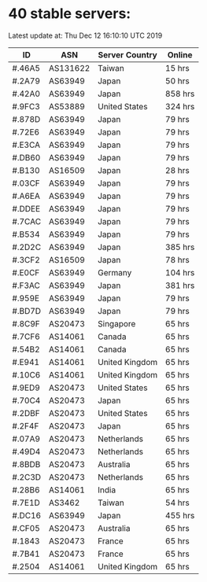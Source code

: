 # 40 stable servers:

Latest update at: Thu Dec 12 16:10:10 UTC 2019

| ID | ASN | Server Country | Online |
| -- | --- | -------------- | ------ |
| #.46A5 | AS131622 | Taiwan | 15 hrs |
| #.2A79 | AS63949 | Japan | 50 hrs |
| #.42A0 | AS63949 | Japan | 858 hrs |
| #.9FC3 | AS53889 | United States | 324 hrs |
| #.878D | AS63949 | Japan | 79 hrs |
| #.72E6 | AS63949 | Japan | 79 hrs |
| #.E3CA | AS63949 | Japan | 79 hrs |
| #.DB60 | AS63949 | Japan | 79 hrs |
| #.B130 | AS16509 | Japan | 28 hrs |
| #.03CF | AS63949 | Japan | 79 hrs |
| #.A6EA | AS63949 | Japan | 79 hrs |
| #.DDEE | AS63949 | Japan | 79 hrs |
| #.7CAC | AS63949 | Japan | 79 hrs |
| #.B534 | AS63949 | Japan | 79 hrs |
| #.2D2C | AS63949 | Japan | 385 hrs |
| #.3CF2 | AS16509 | Japan | 78 hrs |
| #.E0CF | AS63949 | Germany | 104 hrs |
| #.F3AC | AS63949 | Japan | 381 hrs |
| #.959E | AS63949 | Japan | 79 hrs |
| #.BD7D | AS63949 | Japan | 79 hrs |
| #.8C9F | AS20473 | Singapore | 65 hrs |
| #.7CF6 | AS14061 | Canada | 65 hrs |
| #.54B2 | AS14061 | Canada | 65 hrs |
| #.E941 | AS14061 | United Kingdom | 65 hrs |
| #.10C6 | AS14061 | United Kingdom | 65 hrs |
| #.9ED9 | AS20473 | United States | 65 hrs |
| #.70C4 | AS20473 | Japan | 65 hrs |
| #.2DBF | AS20473 | United States | 65 hrs |
| #.2F4F | AS20473 | Japan | 65 hrs |
| #.07A9 | AS20473 | Netherlands | 65 hrs |
| #.49D4 | AS20473 | Netherlands | 65 hrs |
| #.8BDB | AS20473 | Australia | 65 hrs |
| #.2C3D | AS20473 | Netherlands | 65 hrs |
| #.28B6 | AS14061 | India | 65 hrs |
| #.7E1D | AS3462 | Taiwan | 54 hrs |
| #.DC16 | AS63949 | Japan | 455 hrs |
| #.CF05 | AS20473 | Australia | 65 hrs |
| #.1843 | AS20473 | France | 65 hrs |
| #.7B41 | AS20473 | France | 65 hrs |
| #.2504 | AS14061 | United Kingdom | 65 hrs |

